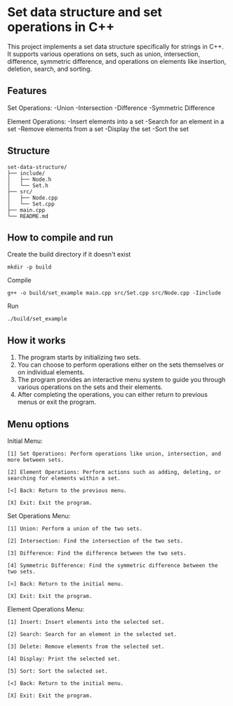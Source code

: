 # Set data structure and set operations in C++

This project implements a set data structure specifically for strings in C++. It supports various operations on sets, such as union, intersection, difference, symmetric difference, and operations on elements like insertion, deletion, search, and sorting.

## Features

Set Operations:
-Union
-Intersection
-Difference
-Symmetric Difference

Element Operations:
-Insert elements into a set
-Search for an element in a set
-Remove elements from a set
-Display the set
-Sort the set

## Structure
```
set-data-structure/
├── include/
│   ├── Node.h
│   └── Set.h
├── src/
│   ├── Node.cpp
│   └── Set.cpp
├── main.cpp
└── README.md
```

## How to compile and run

Create the build directory if it doesn't exist
```
mkdir -p build
```
Compile
```
g++ -o build/set_example main.cpp src/Set.cpp src/Node.cpp -Iinclude
```
Run
```
./build/set_example
```

## How it works
1. The program starts by initializing two sets.
2. You can choose to perform operations either on the sets themselves or on individual elements.
3. The program provides an interactive menu system to guide you through various operations on the sets and their elements.
4. After completing the operations, you can either return to previous menus or exit the program.

## Menu options
Initial Menu:
```
[1] Set Operations: Perform operations like union, intersection, and more between sets.

[2] Element Operations: Perform actions such as adding, deleting, or searching for elements within a set.

[<] Back: Return to the previous menu.

[X] Exit: Exit the program.
```
Set Operations Menu:
```
[1] Union: Perform a union of the two sets.

[2] Intersection: Find the intersection of the two sets.

[3] Difference: Find the difference between the two sets.

[4] Symmetric Difference: Find the symmetric difference between the two sets.

[<] Back: Return to the initial menu.

[X] Exit: Exit the program.
```
Element Operations Menu:
```
[1] Insert: Insert elements into the selected set.

[2] Search: Search for an element in the selected set.

[3] Delete: Remove elements from the selected set.

[4] Display: Print the selected set.

[5] Sort: Sort the selected set.

[<] Back: Return to the initial menu.

[X] Exit: Exit the program.
```
